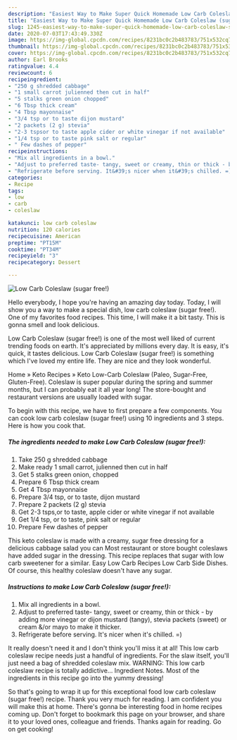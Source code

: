 ```yaml
---
description: "Easiest Way to Make Super Quick Homemade Low Carb Coleslaw (sugar free!)"
title: "Easiest Way to Make Super Quick Homemade Low Carb Coleslaw (sugar free!)"
slug: 1245-easiest-way-to-make-super-quick-homemade-low-carb-coleslaw-sugar-free
date: 2020-07-03T17:43:49.330Z
image: https://img-global.cpcdn.com/recipes/8231bc0c2b483783/751x532cq70/low-carb-coleslaw-sugar-free-recipe-main-photo.jpg
thumbnail: https://img-global.cpcdn.com/recipes/8231bc0c2b483783/751x532cq70/low-carb-coleslaw-sugar-free-recipe-main-photo.jpg
cover: https://img-global.cpcdn.com/recipes/8231bc0c2b483783/751x532cq70/low-carb-coleslaw-sugar-free-recipe-main-photo.jpg
author: Earl Brooks
ratingvalue: 4.4
reviewcount: 6
recipeingredient:
- "250 g shredded cabbage"
- "1 small carrot julienned then cut in half"
- "5 stalks green onion chopped"
- "6 Tbsp thick cream"
- "4 Tbsp mayonnaise"
- "3/4 tsp or to taste dijon mustard"
- "2 packets (2 g) stevia"
- "2-3 tspsor to taste apple cider or white vinegar if not available"
- "1/4 tsp or to taste pink salt or regular"
- " Few dashes of pepper"
recipeinstructions:
- "Mix all ingredients in a bowl."
- "Adjust to preferred taste- tangy, sweet or creamy, thin or thick - by adding more vinegar or dijon mustard (tangy), stevia packets (sweet) or cream &amp;/or mayo to make it thicker."
- "Refrigerate before serving. It&#39;s nicer when it&#39;s chilled. =)"
categories:
- Recipe
tags:
- low
- carb
- coleslaw

katakunci: low carb coleslaw 
nutrition: 120 calories
recipecuisine: American
preptime: "PT15M"
cooktime: "PT34M"
recipeyield: "3"
recipecategory: Dessert

---
```



![Low Carb Coleslaw (sugar free!)](https://img-global.cpcdn.com/recipes/8231bc0c2b483783/751x532cq70/low-carb-coleslaw-sugar-free-recipe-main-photo.jpg)

Hello everybody, I hope you're having an amazing day today. Today, I will show you a way to make a special dish, low carb coleslaw (sugar free!). One of my favorites food recipes. This time, I will make it a bit tasty. This is gonna smell and look delicious.

Low Carb Coleslaw (sugar free!) is one of the most well liked of current trending foods on earth. It's appreciated by millions every day. It is easy, it's quick, it tastes delicious. Low Carb Coleslaw (sugar free!) is something which I've loved my entire life. They are nice and they look wonderful.

Home » Keto Recipes » Keto Low-Carb Coleslaw (Paleo, Sugar-Free, Gluten-Free). Coleslaw is super popular during the spring and summer months, but I can probably eat it all year long! The store-bought and restaurant versions are usually loaded with sugar.


To begin with this recipe, we have to first prepare a few components. You can cook low carb coleslaw (sugar free!) using 10 ingredients and 3 steps. Here is how you cook that.

<!--inarticleads1-->

##### The ingredients needed to make Low Carb Coleslaw (sugar free!):

1. Take 250 g shredded cabbage
1. Make ready 1 small carrot, julienned then cut in half
1. Get 5 stalks green onion, chopped
1. Prepare 6 Tbsp thick cream
1. Get 4 Tbsp mayonnaise
1. Prepare 3/4 tsp, or to taste, dijon mustard
1. Prepare 2 packets (2 g) stevia
1. Get 2-3 tsps,or to taste, apple cider or white vinegar if not available
1. Get 1/4 tsp, or to taste, pink salt or regular
1. Prepare  Few dashes of pepper


This keto coleslaw is made with a creamy, sugar free dressing for a delicious cabbage salad you can Most restaurant or store bought coleslaws have added sugar in the dressing. This recipe replaces that sugar with low carb sweetener for a similar. Easy Low Carb Recipes Low Carb Side Dishes. Of course, this healthy coleslaw doesn&#39;t have any sugar. 

<!--inarticleads2-->

##### Instructions to make Low Carb Coleslaw (sugar free!):

1. Mix all ingredients in a bowl.
1. Adjust to preferred taste- tangy, sweet or creamy, thin or thick - by adding more vinegar or dijon mustard (tangy), stevia packets (sweet) or cream &amp;/or mayo to make it thicker.
1. Refrigerate before serving. It&#39;s nicer when it&#39;s chilled. =)


It really doesn&#39;t need it and I don&#39;t think you&#39;ll miss it at all! This low carb coleslaw recipe needs just a handful of ingredients. For the slaw itself, you&#39;ll just need a bag of shredded coleslaw mix. WARNING: This low carb coleslaw recipe is totally addictive… Ingredient Notes. Most of the ingredients in this recipe go into the yummy dressing! 

So that's going to wrap it up for this exceptional food low carb coleslaw (sugar free!) recipe. Thank you very much for reading. I am confident you will make this at home. There's gonna be interesting food in home recipes coming up. Don't forget to bookmark this page on your browser, and share it to your loved ones, colleague and friends. Thanks again for reading. Go on get cooking!
